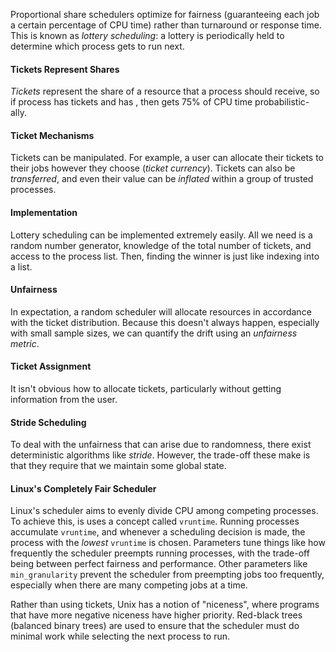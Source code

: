 Proportional share schedulers optimize for fairness (guaranteeing each job a certain percentage of CPU time) rather than turnaround or response time. This is known as *lottery scheduling*: a lottery is periodically held to determine which process gets to run next.

#### Tickets Represent Shares

*Tickets* represent the share of a resource that a process should receive, so if process has tickets and has , then gets 75% of CPU time probabilistic-ally.

#### Ticket Mechanisms

Tickets can be manipulated. For example, a user can allocate their tickets to their jobs however they choose (*ticket currency*). Tickets can also be *transferred*, and even their value can be *inflated* within a group of trusted processes.

#### Implementation

Lottery scheduling can be implemented extremely easily. All we need is a random number generator, knowledge of the total number of tickets, and access to the process list. Then, finding the winner is just like indexing into a list.

#### Unfairness

In expectation, a random scheduler will allocate resources in accordance with the ticket distribution. Because this doesn't always happen, especially with small sample sizes, we can quantify the drift using an *unfairness metric*.

#### Ticket Assignment

It isn't obvious how to allocate tickets, particularly without getting information from the user.

#### Stride Scheduling

To deal with the unfairness that can arise due to randomness, there exist deterministic algorithms like *stride*. However, the trade-off these make is that they require that we maintain some global state.

#### Linux's Completely Fair Scheduler

Linux's scheduler aims to evenly divide CPU among competing processes. To achieve this, is uses a concept called `vruntime`. Running processes accumulate `vruntime`, and whenever a scheduling decision is made, the process with the *lowest* `vruntime` is chosen. Parameters tune things like how frequently the scheduler preempts running processes, with the trade-off being between perfect fairness and performance. Other parameters like `min_granularity` prevent the scheduler from preempting jobs too frequently, especially when there are many competing jobs at a time.

Rather than using tickets, Unix has a notion of "niceness", where programs that have more negative niceness have higher priority. Red-black trees (balanced binary trees) are used to ensure that the scheduler must do minimal work while selecting the next process to run.
